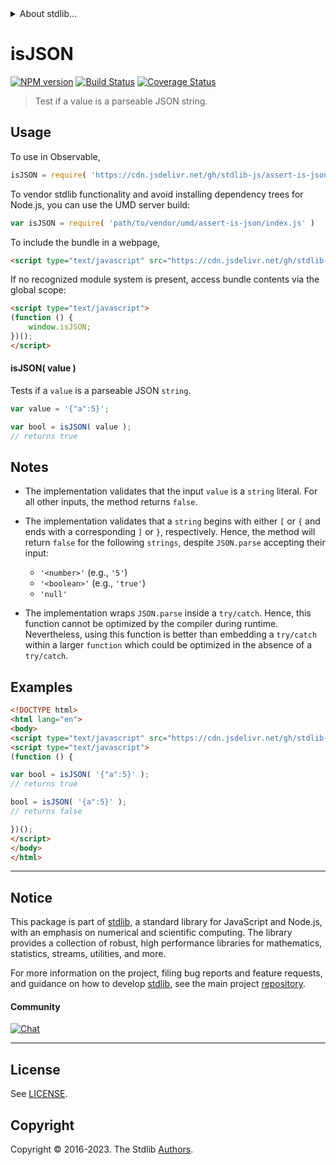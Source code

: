<!--

@license Apache-2.0

Copyright (c) 2018 The Stdlib Authors.

Licensed under the Apache License, Version 2.0 (the "License");
you may not use this file except in compliance with the License.
You may obtain a copy of the License at

   http://www.apache.org/licenses/LICENSE-2.0

Unless required by applicable law or agreed to in writing, software
distributed under the License is distributed on an "AS IS" BASIS,
WITHOUT WARRANTIES OR CONDITIONS OF ANY KIND, either express or implied.
See the License for the specific language governing permissions and
limitations under the License.

-->


<details>
  <summary>
    About stdlib...
  </summary>
  <p>We believe in a future in which the web is a preferred environment for numerical computation. To help realize this future, we've built stdlib. stdlib is a standard library, with an emphasis on numerical and scientific computation, written in JavaScript (and C) for execution in browsers and in Node.js.</p>
  <p>The library is fully decomposable, being architected in such a way that you can swap out and mix and match APIs and functionality to cater to your exact preferences and use cases.</p>
  <p>When you use stdlib, you can be absolutely certain that you are using the most thorough, rigorous, well-written, studied, documented, tested, measured, and high-quality code out there.</p>
  <p>To join us in bringing numerical computing to the web, get started by checking us out on <a href="https://github.com/stdlib-js/stdlib">GitHub</a>, and please consider <a href="https://opencollective.com/stdlib">financially supporting stdlib</a>. We greatly appreciate your continued support!</p>
</details>

# isJSON

[![NPM version][npm-image]][npm-url] [![Build Status][test-image]][test-url] [![Coverage Status][coverage-image]][coverage-url] <!-- [![dependencies][dependencies-image]][dependencies-url] -->

> Test if a value is a parseable JSON string.



<section class="usage">

## Usage

To use in Observable,

```javascript
isJSON = require( 'https://cdn.jsdelivr.net/gh/stdlib-js/assert-is-json@v0.1.1-umd/browser.js' )
```

To vendor stdlib functionality and avoid installing dependency trees for Node.js, you can use the UMD server build:

```javascript
var isJSON = require( 'path/to/vendor/umd/assert-is-json/index.js' )
```

To include the bundle in a webpage,

```html
<script type="text/javascript" src="https://cdn.jsdelivr.net/gh/stdlib-js/assert-is-json@v0.1.1-umd/browser.js"></script>
```

If no recognized module system is present, access bundle contents via the global scope:

```html
<script type="text/javascript">
(function () {
    window.isJSON;
})();
</script>
```

#### isJSON( value )

Tests if a `value` is a parseable JSON `string`.

```javascript
var value = '{"a":5}';

var bool = isJSON( value );
// returns true
```

</section>

<!-- /.usage -->

<section class="notes">

## Notes

-   The implementation validates that the input `value` is a `string` literal. For all other inputs, the method returns `false`.

-   The implementation validates that a `string` begins with either `[` or `{` and ends with a corresponding `]` or `}`, respectively. Hence, the method will return `false` for the following `strings`, despite `JSON.parse` accepting their input:

    -   `'<number>'` (e.g., `'5'`)
    -   `'<boolean>'` (e.g., `'true'`)
    -   `'null'`

-   The implementation wraps `JSON.parse` inside a `try/catch`. Hence, this function cannot be optimized by the compiler during runtime. Nevertheless, using this function is better than embedding a `try/catch` within a larger `function` which could be optimized in the absence of a `try/catch`.

</section>

<!-- /.notes -->

<section class="examples">

## Examples

<!-- eslint no-undef: "error" -->

```html
<!DOCTYPE html>
<html lang="en">
<body>
<script type="text/javascript" src="https://cdn.jsdelivr.net/gh/stdlib-js/assert-is-json@v0.1.1-umd/browser.js"></script>
<script type="text/javascript">
(function () {

var bool = isJSON( '{"a":5}' );
// returns true

bool = isJSON( '{a":5}' );
// returns false

})();
</script>
</body>
</html>
```

</section>

<!-- /.examples -->

<!-- Section for related `stdlib` packages. Do not manually edit this section, as it is automatically populated. -->

<section class="related">

</section>

<!-- /.related -->

<!-- Section for all links. Make sure to keep an empty line after the `section` element and another before the `/section` close. -->


<section class="main-repo" >

* * *

## Notice

This package is part of [stdlib][stdlib], a standard library for JavaScript and Node.js, with an emphasis on numerical and scientific computing. The library provides a collection of robust, high performance libraries for mathematics, statistics, streams, utilities, and more.

For more information on the project, filing bug reports and feature requests, and guidance on how to develop [stdlib][stdlib], see the main project [repository][stdlib].

#### Community

[![Chat][chat-image]][chat-url]

---

## License

See [LICENSE][stdlib-license].


## Copyright

Copyright &copy; 2016-2023. The Stdlib [Authors][stdlib-authors].

</section>

<!-- /.stdlib -->

<!-- Section for all links. Make sure to keep an empty line after the `section` element and another before the `/section` close. -->

<section class="links">

[npm-image]: http://img.shields.io/npm/v/@stdlib/assert-is-json.svg
[npm-url]: https://npmjs.org/package/@stdlib/assert-is-json

[test-image]: https://github.com/stdlib-js/assert-is-json/actions/workflows/test.yml/badge.svg?branch=v0.1.1
[test-url]: https://github.com/stdlib-js/assert-is-json/actions/workflows/test.yml?query=branch:v0.1.1

[coverage-image]: https://img.shields.io/codecov/c/github/stdlib-js/assert-is-json/main.svg
[coverage-url]: https://codecov.io/github/stdlib-js/assert-is-json?branch=main

<!--

[dependencies-image]: https://img.shields.io/david/stdlib-js/assert-is-json.svg
[dependencies-url]: https://david-dm.org/stdlib-js/assert-is-json/main

-->

[chat-image]: https://img.shields.io/gitter/room/stdlib-js/stdlib.svg
[chat-url]: https://app.gitter.im/#/room/#stdlib-js_stdlib:gitter.im

[stdlib]: https://github.com/stdlib-js/stdlib

[stdlib-authors]: https://github.com/stdlib-js/stdlib/graphs/contributors

[umd]: https://github.com/umdjs/umd
[es-module]: https://developer.mozilla.org/en-US/docs/Web/JavaScript/Guide/Modules

[deno-url]: https://github.com/stdlib-js/assert-is-json/tree/deno
[umd-url]: https://github.com/stdlib-js/assert-is-json/tree/umd
[esm-url]: https://github.com/stdlib-js/assert-is-json/tree/esm
[branches-url]: https://github.com/stdlib-js/assert-is-json/blob/main/branches.md

[stdlib-license]: https://raw.githubusercontent.com/stdlib-js/assert-is-json/main/LICENSE

</section>

<!-- /.links -->
